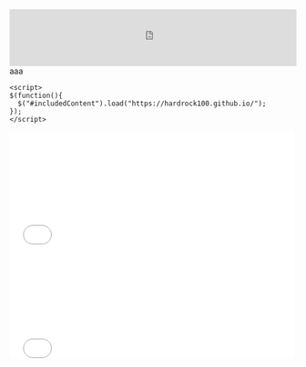 <embed type="text/html" src="https://hardrock100.github.io/docs/runners_manual_2021/covid/" width="100%" height="100vh">
aaa

<?php include("https://hardrock100.github.io/"); ?>
<div w3-include-html="https://hardrock100.github.io/"></div>

<script src="jquery.js"></script> 
    <script> 
    $(function(){
      $("#includedContent").load("https://hardrock100.github.io/"); 
    });
    </script> 

<div id="includedContent"></div>

<?php include("contacts.md"); ?>
<div w3-include-html="contacts.md"></div>
<embed type="text/html" src="contacts.md" width="500" height="200">
<embed type="text/html" src="docs/runners_manual_2021/contacts.md" width="500" height="200">
